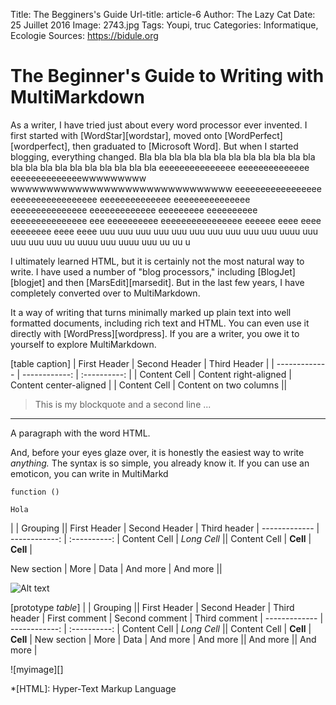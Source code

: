 Title: The Begginers's Guide
Url-title: article-6
Author: The Lazy Cat
Date: 25 Juillet 2016
Image: 2743.jpg
Tags: Youpi, truc
Categories: Informatique, Ecologie
Sources: https://bidule.org

# The Beginner's Guide to Writing with MultiMarkdown

As a writer, I have tried just about every word processor ever invented. I first started with [WordStar][wordstar], moved onto [WordPerfect][wordperfect], then graduated to [Microsoft Word]. But when I started blogging, everything changed. Bla bla bla bla bla bla bla bla bla bla bla bla bla bla bla bla bla bla bla bla bla bla eeeeeeeeeeeeeee eeeeeeeeeeeeee eeeeeeeeeeeeeewwwwwwwww wwwwwwwwwwwwwwwwwwwwwwwwwwwwwww eeeeeeeeeeeeeeeee eeeeeeeeeeeeeeeee eeeeeeeeeeeeee eeeeeeeeeeeeeee eeeeeeeeeeeeeee eeeeeeeeeeeee eeeeeeeee eeeeeeeeee eeeeeeeeeeeeeee eee eeeeeeeeee eeeeeeeeeeeeeeee eeeeee eeee eeee eeeeeeee eeee eeee uuu uuu uuu uuu uuu uuu uuu uuu uuu uuu uuuu uuu uuu uuu uuu uu uuuu uuu uuuu uuu uu uu  u

I ultimately learned HTML, but it is certainly not the most natural way to write. I have used a number of "blog processors," including [BlogJet][blogjet] and then [MarsEdit][marsedit]. But in the last few years, I have completely converted over to MultiMarkdown. 

It a way of writing that turns minimally marked up plain text into well formatted documents, including rich text and HTML. You can even use it directly with [WordPress][wordpress]. If you are a writer, you owe it to yourself to explore MultiMarkdown. 

[table caption]
| First Header  | Second Header | Third Header |
| ------------- | ------------: | :----------: |
| Content Cell  | Content right-aligned | Content center-aligned |
| Content Cell  | Content on two columns ||

> This is my blockquote
> and a second line ...

****
A paragraph with the word HTML.

And, before your eyes glaze over, it is honestly the easiest way to write *anything.* The syntax is so simple, you already know it. If you can use an emoticon, you can write in MultiMarkd

`function ()`

~~~~
Hola
~~~~

|             | Grouping                    ||
First Header  | Second Header | Third header |
------------- | ------------: | :----------: |
Content Cell  |  *Long Cell*                ||
Content Cell  | **Cell**      | **Cell**     |

New section   |   More        |         Data |
And more      |           And more          ||

![Alt text](http://upload.wikimedia.org/wikipedia/commons/7/70/Example.png "Optional image title")


[prototype *table*]
|             | Grouping                    ||
First Header  | Second Header | Third header |
First comment  | Second comment | Third comment |
------------- | ------------: | :----------: |
Content Cell  |  *Long Cell*                ||
Content Cell  | **Cell**      | **Cell**     |
New section   |   More        |         Data |
And more      |           And more          ||
And more                     || And more     |

![myimage][]

*[HTML]: Hyper-Text Markup Language